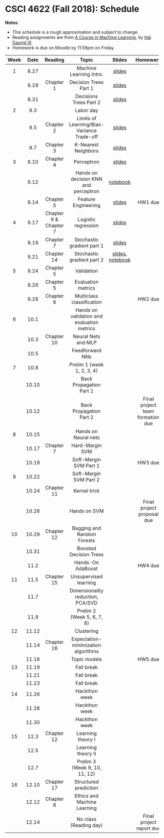 # CSCI 4622 (Fall 2018): Schedule

**Notes**:

- This schedule is a rough approximation and subject to change.
- Reading assignments are from [A Course in Machine Learning](http://ciml.info/), by [Hal Daumé III](http://hal3.name/).
- Homework is due on Moodle by 11:59pm on Friday.


| Week   | Date         | Reading      |                   Topic               	   | Slides      | Homework   | 
|:------:|:------------:| :-----------:| :----------------------------------------:|:-----------:|:----------:|
| 1 | 8.27 |  | Machine Learning Intro.  | [slides](https://chenhaot.com/courses/csci4622/slides/lec1.pdf) | |
| | 8.29 | Chapter 1 | Decision Trees Part 1 |[slides](https://chenhaot.com/courses/csci4622/slides/lec2.pdf) | |
| | 8.31 | | Decisions Trees Part 2 | [slides](https://chenhaot.com/courses/csci4622/slides/lec3.pdf) | |
| 2 | 9.3 |  | Labor day | | |
| | 9.5 | Chapter 2 | Limits of Learning/Bias-Variance Trade-off | [slides](https://chenhaot.com/courses/csci4622/slides/lec4.pdf) | |
| | 9.7 |  Chapter 3 | K-Nearest Neighbors | [slides](https://chenhaot.com/courses/csci4622/slides/lec5.pdf) | |
| 3 | 9.10 | Chapter 4 | Perceptron  | [slides](https://chenhaot.com/courses/csci4622/slides/lec6.pdf) | |
| | 9.12 |  | Hands on decision KNN and perceptron | [notebook](https://github.com/BoulderDS/CSCI-4622-Machine-Learning-18fa/tree/master/notebooks) |  |
| | 9.14 | Chapter 5 | Feature Engineering |  [slides](https://chenhaot.com/courses/csci4622/slides/lec7.pdf) | HW1 due |
| 4 | 9.17 | Chapter 9 & Chapter 7 | Logistic regression| [slides](https://chenhaot.com/courses/csci4622/slides/lec8.pdf) | |
| | 9.19 | Chapter 7 | Stochastic gradient part 1 | [slides](https://chenhaot.com/courses/csci4622/slides/lec9.pdf) |
| | 9.21 | Chapter 14  | Stochastic gradient part 2  | [slides](https://chenhaot.com/courses/csci4622/slides/lec10.pdf), [notebook](https://github.com/BoulderDS/CSCI-4622-Machine-Learning-18fa/tree/master/notebooks) | |
| 5 | 9.24 | Chapter 5 | Validation  | | |
| | 9.26 |Chapter 5 | Evaluation metrics  | | |
| | 9.28 |Chapter 6 |Multiclass classification| | HW2 due |
| 6 | 10.1 | |   Hands on validation and evaluation metrics | | |
| | 10.3 | Chapter 10 | Neural Nets and MLP | | |
| | 10.5 | | Feedforward NNs	 | |  |
| 7 | 10.8 | | Prelim 1 (week 1, 2, 3, 4) | | |
| | 10.10 | | Back Propagation Part 1 | | |
| | 10.12 | | Back Propagation Part 2 | | Final project team formation due|
| 8 | 10.15 | | Hands on Neural nets	 | | |
| | 10.17 | Chapter 7  | Hard-Margin SVM | | |
| | 10.19 | | Soft-Margin SVM Part 1 | | HW3  due |
| 9 | 10.22 | | Soft-Margin SVM Part 2 | | |
| | 10.24 | Chapter 11 | Kernel trick | | |
| | 10.26 |  | Hands on SVM | | Final project proposal due |
| 10 | 10.29 | Chapter 12 | Bagging and Random Forests   | | |
| | 10.31 | | Boosted Decision Trees	| | |
| | 11.2 | | Hands-On AdaBoost | | HW4 due |
| 11 | 11.5 | Chapter 15| Unsupervised learning | | |
| | 11.7 |  |  Dimensionality reduction, PCA/SVD  | | |
| | 11.9 | | Prelim 2 (Week 5, 6, 7, 8)  | |  |
| 12 | 11.12 | |  Clustering | | |
| | 11.14 | Chapter 16 | Expectation-minimization algorithms | | |
| | 11.16 | | Topic models | | HW5 due |
| 13 | 11.19 | | Fall break | | |
| | 11.21 | | Fall break | | |
| | 11.23 | | Fall break | | |
| 14 | 11.26 | | Hackthon week  | | |
| | 11.28 | | Hackthon week | | |
| | 11.30 | | Hackthon week | | |
| 15 | 12.3 | Chapter 12 | Learning theory I | | |
| | 12.5 | | Learning theory II| | |
| | 12.7 | | Prelim 3 (Week 9, 10, 11, 12) | | |
| 16 | 12.10 | Chapter 17 | Structured prediction | | |
| | 12.12 | Chapter 8 | Ethics and Machine Learning | | |
| | 12.14 | | No class (Reading day) | | Final project report due|
